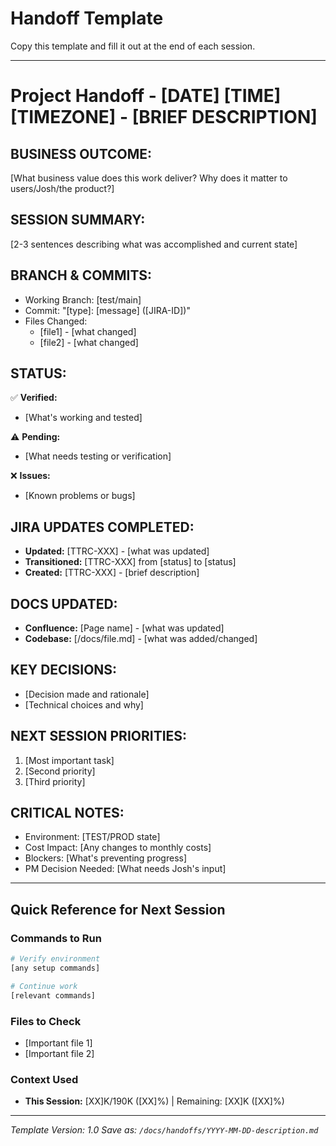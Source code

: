 # Handoff Template

Copy this template and fill it out at the end of each session.

---

# Project Handoff - [DATE] [TIME] [TIMEZONE] - [BRIEF DESCRIPTION]

## **BUSINESS OUTCOME:**
[What business value does this work deliver? Why does it matter to users/Josh/the product?]

## **SESSION SUMMARY:**
[2-3 sentences describing what was accomplished and current state]

## **BRANCH & COMMITS:**
- Working Branch: [test/main]
- Commit: "[type]: [message] ([JIRA-ID])"
- Files Changed:
  - [file1] - [what changed]
  - [file2] - [what changed]

## **STATUS:**
✅ **Verified:**
- [What's working and tested]

⚠️ **Pending:**
- [What needs testing or verification]

❌ **Issues:**
- [Known problems or bugs]

## **JIRA UPDATES COMPLETED:**
- **Updated:** [TTRC-XXX] - [what was updated]
- **Transitioned:** [TTRC-XXX] from [status] to [status]
- **Created:** [TTRC-XXX] - [brief description]

## **DOCS UPDATED:**
- **Confluence:** [Page name] - [what was updated]
- **Codebase:** [/docs/file.md] - [what was added/changed]

## **KEY DECISIONS:**
- [Decision made and rationale]
- [Technical choices and why]

## **NEXT SESSION PRIORITIES:**
1. [Most important task]
2. [Second priority]
3. [Third priority]

## **CRITICAL NOTES:**
- Environment: [TEST/PROD state]
- Cost Impact: [Any changes to monthly costs]
- Blockers: [What's preventing progress]
- PM Decision Needed: [What needs Josh's input]

---

## Quick Reference for Next Session

### Commands to Run
```bash
# Verify environment
[any setup commands]

# Continue work
[relevant commands]
```

### Files to Check
- [Important file 1]
- [Important file 2]

### Context Used
- **This Session:** [XX]K/190K ([XX]%) | Remaining: [XX]K ([XX]%)

---

*Template Version: 1.0*
*Save as: `/docs/handoffs/YYYY-MM-DD-description.md`*
